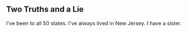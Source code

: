 ## Two Truths and a Lie
I've been to all 50 states.
I've always lived in New Jersey.
I have a sister.
